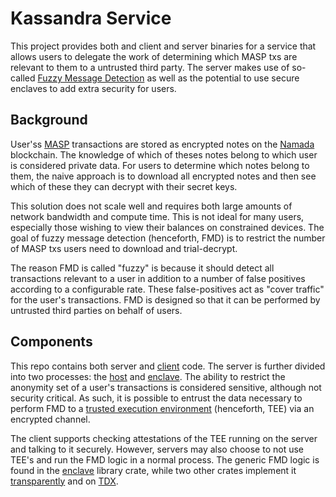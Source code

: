 # Kassandra Service

This project provides both and client and server binaries for a service that allows users to delegate the work
of determining which MASP txs are relevant to them to a untrusted third party. The server makes use of so-called
[Fuzzy Message Detection](https://eprint.iacr.org/2021/089) as well as the potential to use secure enclaves to add
extra security for users.

## Background

User'ss [MASP](https://github.com/anoma/masp) transactions are stored as encrypted notes on the [Namada](https://github.com/anoma/namada) blockchain. The knowledge of which of theses notes
belong to which user is considered private data. For users to determine which notes belong to them, the naive approach
is to download all encrypted notes and then see which of these they can decrypt with their secret keys.

This solution does not scale well and requires both large amounts of network bandwidth and compute time. This is not 
ideal for many users, especially those wishing to view their balances on constrained devices. The goal of fuzzy message
detection (henceforth, FMD) is to restrict the number of MASP txs users need to download and trial-decrypt. 

The reason FMD is called "fuzzy" is because it should detect all transactions relevant to a user in addition to a number 
of false positives according to a configurable rate. These false-positives act as "cover traffic" for the user's 
transactions. FMD is designed so that it can be performed by untrusted third parties on behalf of users. 

## Components

This repo contains both server and [client](./client) code. The server is further divided into two processes: the [host](./host) and 
[enclave](./enclave). The ability to restrict the anonymity set of a user's transactions is considered sensitive, although
not security critical. As such, it is possible to entrust the data necessary to perform FMD to a [trusted execution 
environment](https://en.wikipedia.org/wiki/Trusted_execution_environment) (henceforth, TEE) via an encrypted channel.

The client supports checking attestations of the TEE running on the server and talking to it securely. However, servers
may also choose to not use TEE's and run the FMD logic in a normal process. The generic FMD logic is found in the [enclave](./enclave)
library crate, while two other crates implement it [transparently](./transparent) and on [TDX](./tdx). 

